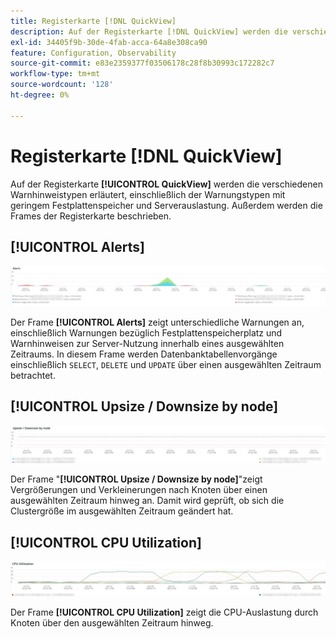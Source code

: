 ```yaml
---
title: Registerkarte [!DNL QuickView]
description: Auf der Registerkarte [!DNL QuickView] werden die verschiedenen Warnhinweistypen erläutert, die möglicherweise angezeigt werden, einschließlich der Typen mit geringem Festplattenspeicher und Serverauslastung.
exl-id: 34405f9b-30de-4fab-acca-64a8e308ca90
feature: Configuration, Observability
source-git-commit: e83e2359377f03506178c28f8b30993c172282c7
workflow-type: tm+mt
source-wordcount: '128'
ht-degree: 0%

---
```


# Registerkarte [!DNL QuickView]

Auf der Registerkarte **[!UICONTROL QuickView]** werden die verschiedenen Warnhinweistypen erläutert, einschließlich der Warnungstypen mit geringem Festplattenspeicher und Serverauslastung. Außerdem werden die Frames der Registerkarte beschrieben.

## [!UICONTROL Alerts]

![Warnhinweise](../../assets/tools/observation-for-adobe-commerce/quickview_alerts.jpg)

Der Frame **[!UICONTROL Alerts]** zeigt unterschiedliche Warnungen an, einschließlich Warnungen bezüglich Festplattenspeicherplatz und Warnhinweisen zur Server-Nutzung innerhalb eines ausgewählten Zeitraums. In diesem Frame werden Datenbanktabellenvorgänge einschließlich `SELECT`, `DELETE` und `UPDATE` über einen ausgewählten Zeitraum betrachtet.

## [!UICONTROL Upsize / Downsize by node]

![Vergrößern/Verkleinern nach Knoten](../../assets/tools/observation-for-adobe-commerce/quickview_upsize_by_node.jpg)

Der Frame &quot;**[!UICONTROL Upsize / Downsize by node]**&quot;zeigt Vergrößerungen und Verkleinerungen nach Knoten über einen ausgewählten Zeitraum hinweg an. Damit wird geprüft, ob sich die Clustergröße im ausgewählten Zeitraum geändert hat.

## [!UICONTROL CPU Utilization]

![CPU-Auslastung](../../assets/tools/observation-for-adobe-commerce/quickview_cpu.jpg)

Der Frame **[!UICONTROL CPU Utilization]** zeigt die CPU-Auslastung durch Knoten über den ausgewählten Zeitraum hinweg.
